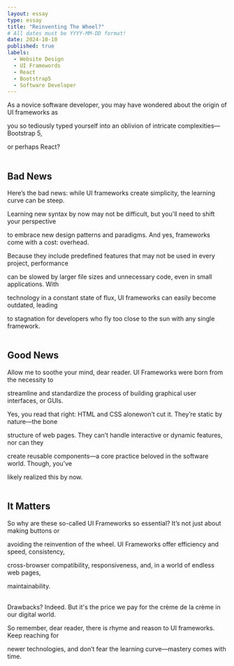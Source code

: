 ```yaml
---
layout: essay
type: essay
title: "Reinventing The Wheel?"
# All dates must be YYYY-MM-DD format!
date: 2024-10-10
published: true
labels:
  - Website Design
  - UI Framewords
  - React
  - Bootstrap5
  - Software Developer
---
```


As a novice software developer, you may have wondered about the origin of UI frameworks as 

you so tediously typed yourself into an oblivion of intricate complexities—Bootstrap 5, 

or perhaps React?<br><br> 

## Bad News

Here’s the bad news: while UI frameworks create simplicity, the learning curve can be steep. 

Learning new syntax by now may not be difficult, but you'll need to shift your perspective 

to embrace new design patterns and paradigms. And yes, frameworks come with a cost: overhead. 

Because they include predefined features that may not be used in every project, performance 

can be slowed by larger file sizes and unnecessary code, even in small applications. With 

technology in a constant state of flux, UI frameworks can easily become outdated, leading 

to stagnation for developers who fly too close to the sun with any single framework.<br><br> 



## Good News

Allow me to soothe your mind, dear reader. UI Frameworks were born from the necessity to 

streamline and standardize the process of building graphical user interfaces, or GUIs. 

Yes, you read that right: HTML and CSS alonewon’t cut it. They’re static by nature—the bone 

structure of web pages. They can’t handle interactive or dynamic features, nor can they 

create reusable components—a core practice beloved in the software world. Though, you’ve 

likely realized this by now.<br><br>


## It Matters

So why are these so-called UI Frameworks so essential? It’s not just about making buttons or 

avoiding the reinvention of the wheel. UI Frameworks offer efficiency and speed, consistency, 

cross-browser compatibility, responsiveness, and, in a world of endless web pages, 

maintainability.<br><br>


Drawbacks? Indeed. But it's the price we pay for the crème de la crème in our digital world.

So remember, dear reader, there is rhyme and reason to UI frameworks. Keep reaching for 

newer technologies, and don’t fear the learning curve—mastery comes with time.
